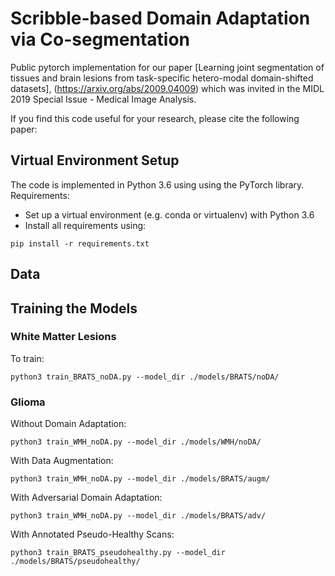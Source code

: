 # Scribble-based Domain Adaptation via Co-segmentation

Public pytorch implementation for our paper [Learning joint segmentation of tissues and brain lesions from task-specific hetero-modal domain-shifted datasets], (https://arxiv.org/abs/2009.04009)
which was invited in the MIDL 2019 Special Issue - Medical Image Analysis. 

If you find this code useful for your research, please cite the following paper:



## Virtual Environment Setup

The code is implemented in Python 3.6 using using the PyTorch library. 
Requirements:

 * Set up a virtual environment (e.g. conda or virtualenv) with Python 3.6
 * Install all requirements using:
  
  ````pip install -r requirements.txt````
  
## Data

## Training the Models

### White Matter Lesions
To train:

```` python3 train_BRATS_noDA.py --model_dir ./models/BRATS/noDA/ ````
### Glioma
Without Domain Adaptation:

```` python3 train_WMH_noDA.py --model_dir ./models/WMH/noDA/ ````

With Data Augmentation:

```` python3 train_WMH_noDA.py --model_dir ./models/BRATS/augm/ ````

With Adversarial Domain Adaptation:

```` python3 train_WMH_noDA.py --model_dir ./models/BRATS/adv/ ````


With Annotated Pseudo-Healthy Scans:

```` python3 train_BRATS_pseudohealthy.py --model_dir ./models/BRATS/pseudohealthy/ ````
